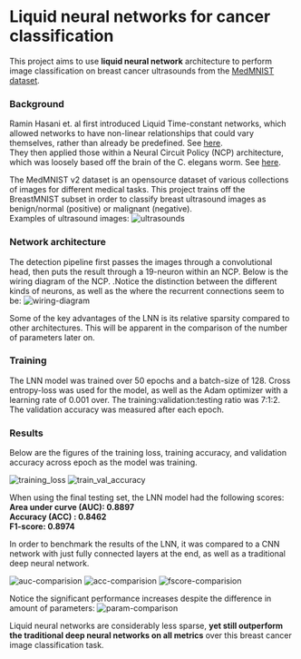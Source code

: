 # Liquid neural networks for cancer classification

This project aims to use **liquid neural network** architecture to perform image classification on breast cancer ultrasounds from the [MedMNIST dataset](https://medmnist.com/).

### Background
Ramin Hasani et. al first introduced Liquid Time-constant networks, which allowed networks to have non-linear relationships that could vary themselves, rather than already be predefined. See [here](https://arxiv.org/abs/2006.04439). <br>
They then applied those within a Neural Circuit Policy (NCP) architecture, which was loosely based off the brain of the C. elegans worm. See [here](https://www.nature.com/articles/s41597-022-01721-8).

The MedMNIST v2 dataset is an opensource dataset of various collections of images for different medical tasks. This project trains off the BreastMNIST subset in order to classify breast ultrasound images as benign/normal (positive) or malignant (negative). <br>
Examples of ultrasound images:
![ultrasounds](assets/ultrasound-montage.png)

### Network architecture
The detection pipeline first passes the images through a convolutional head, then puts the result through a 19-neuron within an NCP. Below is the wiring diagram of the NCP. .Notice the distinction between the different kinds of neurons, as well as the where the recurrent connections seem to be:
![wiring-diagram](assets/lnn_auto_wiring_diagram.png)

Some of the key advantages of the LNN is its relative sparsity compared to other architectures. This will be apparent in the comparison of the number of parameters later on.

### Training
The LNN model was trained over 50 epochs and a batch-size of 128. Cross entropy-loss was used for the model, as well as the Adam optimizer with a learning rate of 0.001 over. The training:validation:testing ratio was 7:1:2. The validation accuracy was measured after each epoch. 

### Results
Below are the figures of the training loss, training accuracy, and validation accuracy across epoch as the model was training.

![training_loss](assets/training_loss.png)
![train_val_accuracy](assets/training_val_acc.png)

When using the final testing set, the LNN model had the following scores: <br>
**Area under curve (AUC): 0.8897** <br>
**Accuracy (ACC) : 0.8462**<br>
**F1-score: 0.8974** <br>


In order to benchmark the results of the LNN, it was compared to a CNN network with just fully connected layers at the end, as well as a traditional deep neural network.

![auc-comparision](assets/auc.png)
![acc-comparision](assets/acc.png)
![fscore-comparision](assets/F-score.png)

Notice the significant performance increases despite the difference in amount of parameters: 
![param-comparison](assets/param_count.png)

Liquid neural networks are considerably less sparse, **yet still outperform the traditional deep neural networks on all metrics** over this breast cancer image classification task.